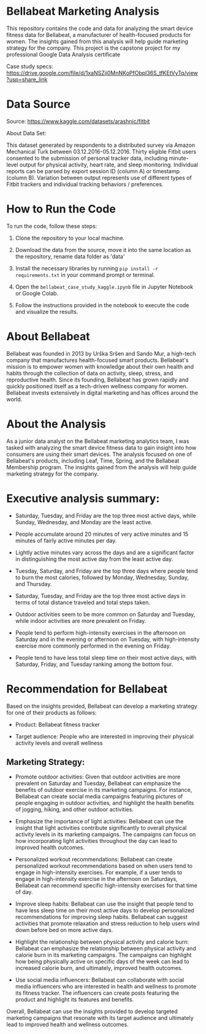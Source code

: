 # Bellabeat Marketing Analysis

This repository contains the code and data for analyzing the smart device fitness data for Bellabeat, a manufacturer of health-focused products for women. The insights gained from this analysis will help guide marketing strategy for the company. This project is the capstone project for my professional Google Data Analysis certificate

Case study specs: https://drive.google.com/file/d/1xaNSZji0MnNKoPfObpl36S_tfKEtVyTq/view?usp=share_link

# Data Source

Source: https://www.kaggle.com/datasets/arashnic/fitbit

About Data Set: 

This dataset generated by respondents to a distributed survey via Amazon Mechanical Turk between 03.12.2016-05.12.2016. Thirty eligible Fitbit users consented to the submission of personal tracker data, including minute-level output for physical activity, heart rate, and sleep monitoring. Individual reports can be parsed by export session ID (column A) or timestamp (column B). Variation between output represents use of different types of Fitbit trackers and individual tracking behaviors / preferences.

# How to Run the Code

To run the code, follow these steps:

1. Clone the repository to your local machine.

2. Download the data from the source, move it into the same location as the repository, rename data folder as 'data'

3. Install the necessary libraries by running `pip install -r requirements.txt` in your command prompt or terminal.

4. Open the `bellabeat_case_study_kaggle.ipynb` file in Jupyter Notebook or Google Colab.

5. Follow the instructions provided in the notebook to execute the code and visualize the results.

# About Bellabeat
Bellabeat was founded in 2013 by Urška Sršen and Sando Mur, a high-tech company that manufactures health-focused smart products. Bellabeat's mission is to empower women with knowledge about their own health and habits through the collection of data on activity, sleep, stress, and reproductive health. Since its founding, Bellabeat has grown rapidly and quickly positioned itself as a tech-driven wellness company for women. Bellabeat invests extensively in digital marketing and has offices around the world.

# About the Analysis
As a junior data analyst on the Bellabeat marketing analytics team, I was tasked with analyzing the smart device fitness data to gain insight into how consumers are using their smart devices. The analysis focused on one of Bellabeat's products, including Leaf, Time, Spring, and the Bellabeat Membership program. The insights gained from the analysis will help guide marketing strategy for the company.

# Executive analysis summary:

- Saturday, Tuesday, and Friday are the top three most active days, while Sunday, Wednesday, and Monday are the least active.

- People accumulate around 20 minutes of very active minutes and 15 minutes of fairly active minutes per day.

- Lightly active minutes vary across the days and are a significant factor in distinguishing the most active day from the least active day.

- Tuesday, Saturday, and Friday are the top three days where people tend to burn the most calories, followed by Monday, Wednesday, Sunday, and Thursday.

- Saturday, Tuesday, and Friday are the top three most active days in terms of total distance traveled and total steps taken.

- Outdoor activities seem to be more common on Saturday and Tuesday, while indoor activities are more prevalent on Friday.

- People tend to perform high-intensity exercises in the afternoon on Saturday and in the evening or afternoon on Tuesday, with high-intensity exercise more commonly performed in the evening on Friday.

- People tend to have less total sleep time on their most active days, with Saturday, Friday, and Tuesday ranking among the bottom four.


# Recommendation for Bellabeat

Based on the insights provided, Bellabeat can develop a marketing strategy for one of their products as follows:

- Product: Bellabeat fitness tracker

- Target audience: People who are interested in improving their physical activity levels and overall wellness

## Marketing Strategy:

- Promote outdoor activities: Given that outdoor activities are more prevalent on Saturday and Tuesday, Bellabeat can emphasize the benefits of outdoor exercise in its marketing campaigns. For instance, Bellabeat can create social media campaigns featuring pictures of people engaging in outdoor activities, and highlight the health benefits of jogging, hiking, and other outdoor activities.

- Emphasize the importance of light activities: Bellabeat can use the insight that light activities contribute significantly to overall physical activity levels in its marketing campaigns. The campaigns can focus on how incorporating light activities throughout the day can lead to improved health outcomes.

- Personalized workout recommendations: Bellabeat can create personalized workout recommendations based on when users tend to engage in high-intensity exercises. For example, if a user tends to engage in high-intensity exercise in the afternoon on Saturdays, Bellabeat can recommend specific high-intensity exercises for that time of day.

- Improve sleep habits: Bellabeat can use the insight that people tend to have less sleep time on their most active days to develop personalized recommendations for improving sleep habits. Bellabeat can suggest activities that promote relaxation and stress reduction to help users wind down before bed on more active days.

- Highlight the relationship between physical activity and calorie burn: Bellabeat can emphasize the relationship between physical activity and calorie burn in its marketing campaigns. The campaigns can highlight how being physically active on specific days of the week can lead to increased calorie burn, and ultimately, improved health outcomes.

- Use social media influencers: Bellabeat can collaborate with social media influencers who are interested in health and wellness to promote its fitness tracker. The influencers can create posts featuring the product and highlight its features and benefits.

Overall, Bellabeat can use the insights provided to develop targeted marketing campaigns that resonate with its target audience and ultimately lead to improved health and wellness outcomes.
